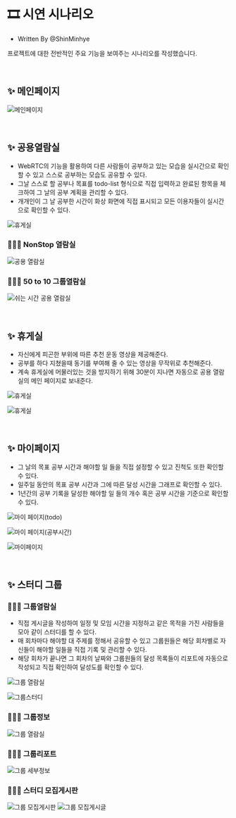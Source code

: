 # 🎞 시연 시나리오

- Written By @ShinMinhye  

프로젝트에 대한 전반적인 주요 기능을 보여주는 시나리오를 작성했습니다.

<br>

## ✨ 메인페이지

![메인페이지](../image/메인페이지.png)

<br>

## ✨ 공용열람실

- WebRTC의 기능을 활용하여 다른 사람들이 공부하고 있는 모습을 실시간으로 확인할 수 있고 스스로 공부하는 모습도 공유할 수 있다.
- 그날 스스로 할 공부나 목표를 todo-list 형식으로 직접 입력하고 완료된 항목을 체크하여 그 날의 공부 계획을 관리할 수 있다.
- 개개인이 그 날 공부한 시간이 화상 화면에 직접 표시되고 모든 이용자들이 실시간으로 확인할 수 있다.

![휴게실](../image/공용열람실메인.png)

### 👨‍👧‍👧 NonStop 열람실

![공용 열람실](./clip/공용열람실.gif)

### 👨‍👧‍👧 50 to 10 그룹열람실

![쉬는 시간 공용 열람실](./clip/쉬는시간공용열람실.gif)

<br>

## ✨ 휴게실

- 자신에게 피곤한 부위에 따른 추천 운동 영상을 제공해준다.
- 공부를 하다 지쳤을때 동기를 부여해 줄 수 있는 영상을 무작위로 추천해준다.
- 계속 휴게실에 머물러있는 것을 방지하기 위해 30분이 지나면 자동으로 공용 열람실의 메인 페이지로 보내준다.

![휴게실](../image/휴게실.png)

![휴게실](./clip/휴게실.gif)

<br>

## ✨ 마이페이지

- 그 날의 목표 공부 시간과 해야할 일 들을 직접 설정할 수 있고 진척도 또한 확인할 수 있다.
- 일주일 동안의 목표 공부 시간과 그에 따른 달성 시간을 그래프로 확인할 수 있다.
- 1년간의 공부 기록을 달성한 해야할 일 들의 개수 혹은 공부 시간을 기준으로 확인할 수 있다.

![마이 페이지(todo)](../image/마이페이지(todo).png)

![마이 페이지(공부시간)](../image/마이페이지(공부시간).png)

![마이페이지](./clip/마이페이지.gif)

<br>

## ✨ 스터디 그룹

### 👨‍👧‍👧 그룹열람실

- 직접 게시글을 작성하여 일정 및 모임 시간을 지정하고 같은 목적을 가진 사람들을 모아 같이 스터디를 할 수 있다.
- 매 회차마다 해야할 대 주제를 정해서 공유할 수 있고 그룹원들은 해당 회차별로 자신들이 해야할 일들을 직접 기록 및 관리할 수 있다.
- 해당 회차가 끝나면 그 회차의 날짜와 그룹원들의 달성 목록들이 리포트에 자동으로 작성되고 직접 확인하여 달성도를 확인할 수 있다.

![그룹 열람실](../image/그룹열람실.png)

![그룹스터디](./clip/그룹스터디.gif)

### 👨‍👧‍👧 그룹정보

![그룹 열람실](../image/그룹세부정보14.png)

### 👨‍👧‍👧 그룹리포트

![그룹 세부정보](../image/그룹리포트.png)

### 👨‍👧‍👧 스터디 모집게시판

![그룹 모집게시판](../image/모집게시판.png)
![그룹 모집게시글](../image/모집게시글작성.png)